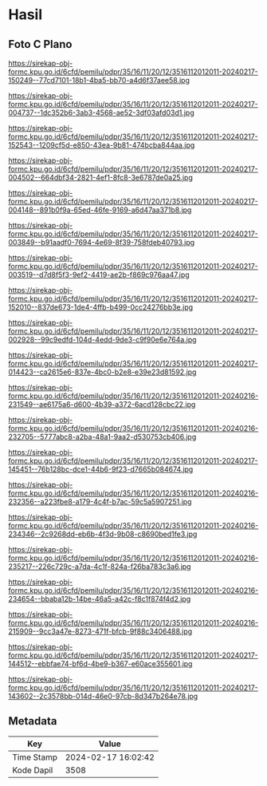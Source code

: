 # Hasil

## Foto C Plano

https://sirekap-obj-formc.kpu.go.id/6cfd/pemilu/pdpr/35/16/11/20/12/3516112012011-20240217-150249--77cd7101-18b1-4ba5-bb70-a4d6f37aee58.jpg

https://sirekap-obj-formc.kpu.go.id/6cfd/pemilu/pdpr/35/16/11/20/12/3516112012011-20240217-004737--1dc352b6-3ab3-4568-ae52-3df03afd03d1.jpg

https://sirekap-obj-formc.kpu.go.id/6cfd/pemilu/pdpr/35/16/11/20/12/3516112012011-20240217-152543--1209cf5d-e850-43ea-9b81-474bcba844aa.jpg

https://sirekap-obj-formc.kpu.go.id/6cfd/pemilu/pdpr/35/16/11/20/12/3516112012011-20240217-004502--664dbf34-2821-4ef1-8fc8-3e6787de0a25.jpg

https://sirekap-obj-formc.kpu.go.id/6cfd/pemilu/pdpr/35/16/11/20/12/3516112012011-20240217-004148--891b0f9a-65ed-46fe-9169-a6d47aa371b8.jpg

https://sirekap-obj-formc.kpu.go.id/6cfd/pemilu/pdpr/35/16/11/20/12/3516112012011-20240217-003849--b91aadf0-7694-4e69-8f39-758fdeb40793.jpg

https://sirekap-obj-formc.kpu.go.id/6cfd/pemilu/pdpr/35/16/11/20/12/3516112012011-20240217-003519--d7d8f5f3-9ef2-4419-ae2b-f869c976aa47.jpg

https://sirekap-obj-formc.kpu.go.id/6cfd/pemilu/pdpr/35/16/11/20/12/3516112012011-20240217-152010--837de673-1de4-4ffb-b499-0cc24276bb3e.jpg

https://sirekap-obj-formc.kpu.go.id/6cfd/pemilu/pdpr/35/16/11/20/12/3516112012011-20240217-002928--99c9edfd-104d-4edd-9de3-c9f90e6e764a.jpg

https://sirekap-obj-formc.kpu.go.id/6cfd/pemilu/pdpr/35/16/11/20/12/3516112012011-20240217-014423--ca2615e6-837e-4bc0-b2e8-e39e23d81592.jpg

https://sirekap-obj-formc.kpu.go.id/6cfd/pemilu/pdpr/35/16/11/20/12/3516112012011-20240216-231549--ae6175a6-d600-4b39-a372-6acd128cbc22.jpg

https://sirekap-obj-formc.kpu.go.id/6cfd/pemilu/pdpr/35/16/11/20/12/3516112012011-20240216-232705--5777abc8-a2ba-48a1-9aa2-d530753cb406.jpg

https://sirekap-obj-formc.kpu.go.id/6cfd/pemilu/pdpr/35/16/11/20/12/3516112012011-20240217-145451--76b128bc-dce1-44b6-9f23-d7665b084674.jpg

https://sirekap-obj-formc.kpu.go.id/6cfd/pemilu/pdpr/35/16/11/20/12/3516112012011-20240216-232356--a223fbe8-a179-4c4f-b7ac-59c5a5907251.jpg

https://sirekap-obj-formc.kpu.go.id/6cfd/pemilu/pdpr/35/16/11/20/12/3516112012011-20240216-234346--2c9268dd-eb6b-4f3d-9b08-c8690bed1fe3.jpg

https://sirekap-obj-formc.kpu.go.id/6cfd/pemilu/pdpr/35/16/11/20/12/3516112012011-20240216-235217--226c729c-a7da-4c1f-824a-f26ba783c3a6.jpg

https://sirekap-obj-formc.kpu.go.id/6cfd/pemilu/pdpr/35/16/11/20/12/3516112012011-20240216-234654--bbaba12b-14be-46a5-a42c-f8c1f874f4d2.jpg

https://sirekap-obj-formc.kpu.go.id/6cfd/pemilu/pdpr/35/16/11/20/12/3516112012011-20240216-215909--9cc3a47e-8273-471f-bfcb-9f88c3406488.jpg

https://sirekap-obj-formc.kpu.go.id/6cfd/pemilu/pdpr/35/16/11/20/12/3516112012011-20240217-144512--ebbfae74-bf6d-4be9-b367-e60ace355601.jpg

https://sirekap-obj-formc.kpu.go.id/6cfd/pemilu/pdpr/35/16/11/20/12/3516112012011-20240217-143602--2c3578bb-014d-46e0-97cb-8d347b264e78.jpg


## Metadata

| Key        | Value               |
| ---------- | ------------------- |
| Time Stamp | 2024-02-17 16:02:42 |
| Kode Dapil | 3508                |



